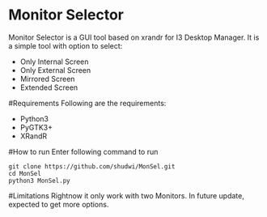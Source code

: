 # Monitor Selector
Monitor Selector is a GUI tool based on xrandr for I3 Desktop Manager.
It is a simple tool with option to select:

- Only Internal Screen
- Only External Screen
- Mirrored Screen
- Extended Screen

#Requirements
Following are the requirements:

- Python3
- PyGTK3+
- XRandR

#How to run
Enter following command to run
```
git clone https://github.com/shudwi/MonSel.git
cd MonSel
python3 MonSel.py
```
#Limitations
Rightnow it only work with two Monitors. In future update, expected to get more options.
